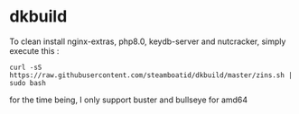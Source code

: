 # dkbuild

To clean install nginx-extras, php8.0, keydb-server and nutcracker, simply execute this :
```
curl -sS https://raw.githubusercontent.com/steamboatid/dkbuild/master/zins.sh | sudo bash
```

for the time being, I only support buster and bullseye for amd64